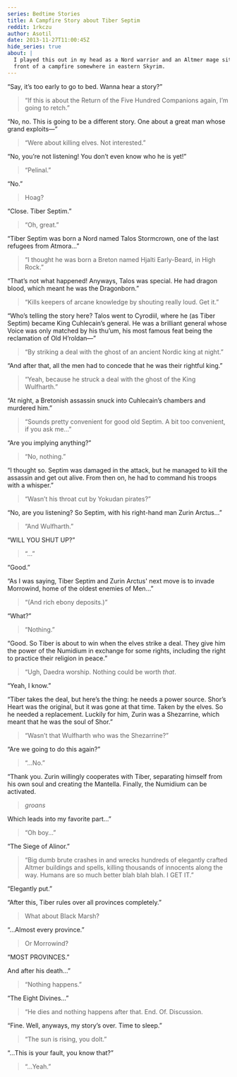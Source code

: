 ```yaml
---
series: Bedtime Stories
title: A Campfire Story about Tiber Septim
reddit: 1rkczu
author: Asotil
date: 2013-11-27T11:00:45Z
hide_series: true
about: |
  I played this out in my head as a Nord warrior and an Altmer mage sitting in
  front of a campfire somewhere in eastern Skyrim.
---
```


“Say, it’s too early to go to bed. Wanna hear a story?”

> “If this is about the Return of the Five Hundred Companions again, I’m going
to retch.”

“No, no. This is going to be a different story. One about a great man whose
grand exploits—”

> “Were about killing elves. Not interested.”

“No, you’re not listening! You don’t even know who he is yet!”

> “Pelinal.”

“No.”

> Hoag?

“Close. Tiber Septim.”

> “Oh, great.”

“Tiber Septim was born a Nord named Talos Stormcrown, one of the last refugees
from Atmora…”

> “I thought he was born a Breton named Hjalti Early-Beard, in High Rock.”

“That’s not what happened! Anyways, Talos was special. He had dragon blood,
which meant he was the Dragonborn.”

> “Kills keepers of arcane knowledge by shouting really loud. Get it.”

“Who’s telling the story here? Talos went to Cyrodiil, where he (as Tiber
Septim) became King Cuhlecain’s general. He was a brilliant general whose Voice
was only matched by his thu’um, his most famous feat being the reclamation of
Old H’roldan—”

> “By striking a deal with the ghost of an ancient Nordic king at night.”

“And after that, all the men had to concede that he was their rightful king.”

> “Yeah, because he struck a deal with the ghost of the King Wulfharth.”

“At night, a Bretonish assassin snuck into Cuhlecain’s chambers and murdered
him.”

> “Sounds pretty convenient for good old Septim. A bit too convenient, if you
> ask me…”

“Are you implying anything?”

> “No, nothing.”

“I thought so. Septim was damaged in the attack, but he managed to kill the
assassin and get out alive. From then on, he had to command his troops with a
whisper.”

> “Wasn’t his throat cut by Yokudan pirates?”

“No, are you listening? So Septim, with his right-hand man Zurin Arctus…”

> “And Wulfharth.”

“WILL YOU SHUT UP?”

> “…”

“Good.”

“As I was saying, Tiber Septim and Zurin Arctus' next move is to invade
Morrowind, home of the oldest enemies of Men…”

> “(And rich ebony deposits.)”

“What?”

> “Nothing.”

“Good. So Tiber is about to win when the elves strike a deal. They give him the
power of the Numidium in exchange for some rights, including the right to
practice their religion in peace.”

> “Ugh, Daedra worship. Nothing could be worth *that*.

“Yeah, I know.”

“Tiber takes the deal, but here’s the thing: he needs a power source. Shor’s
Heart was the original, but it was gone at that time. Taken by the elves. So he
needed a replacement. Luckily for him, Zurin was a Shezarrine, which meant that
he was the soul of Shor.”

> “Wasn’t that Wulfharth who was the Shezarrine?”

“Are we going to do this again?”

> “…No.”

“Thank you. Zurin willingly cooperates with Tiber, separating himself from his
own soul and creating the Mantella. Finally, the Numidium can be activated.

> *groans*

Which leads into my favorite part…”

> “Oh boy…”

“The Siege of Alinor.”

> “Big dumb brute crashes in and wrecks hundreds of elegantly crafted Altmer
> buildings and spells, killing thousands of innocents along the way. Humans are
> so much better blah blah blah. I GET IT.”

“Elegantly put.”

“After this, Tiber rules over all provinces completely.”

> What about Black Marsh?

“…Almost every province.”

> Or Morrowind?

“MOST PROVINCES.”

And after his death…”

> “Nothing happens.”

“The Eight Divines…”

> “He dies and nothing happens after that. End. Of. Discussion.

“Fine. Well, anyways, my story’s over. Time to sleep.”

> “The sun is rising, you dolt.”

“…This is your fault, you know that?”

> “…Yeah.”
